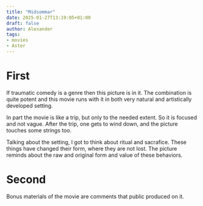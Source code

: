 ```yaml
---
title: "Midsommar"
date: 2025-01-27T13:19:05+01:00
draft: false
author: Alexander
tags:
- movies
- Aster
---
```


# First

If traumatic comedy is a genre then this picture is in it.
The combination is quite potent and this movie runs with it in both very natural and artistically developed setting.

In part the movie is like a trip, but only to the needed extent.
So it is focused and not vague.
After the trip, one gets to wind down, and the picture touches some strings too.

Talking about the setting, I got to think about ritual and sacrafice.
These things have changed their form, where they are not lost.
The picture reminds about the raw and original form and value of these behaviors.

# Second

Bonus materials of the movie are comments that public produced on it.
